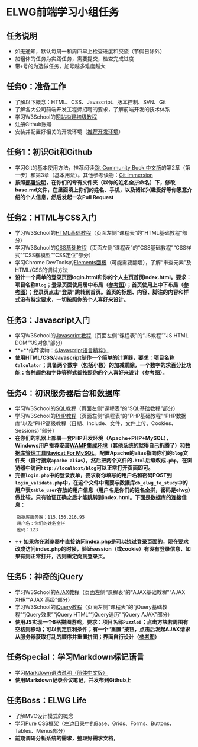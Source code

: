 ELWG前端学习小组任务
=====

## 任务说明
* 如无通知，默认每周一和周四早上检查进度和交流（节假日除外）
* 加粗体的任务为实践任务，需要提交，检查完成进度
* 带`+`号的为选做任务，加号越多难度越大

## 任务0：准备工作
* 了解以下概念：HTML、CSS、Javascript、版本控制、SVN、Git
* 了解各大公司前端开发工程师招聘的要求，了解前端开发的技术体系
* 学习W3School的[网站构建初级教程](http://www.w3school.com.cn/web/index.asp)
* 注册Github账号
* 安装并配置好相关的开发环境（[推荐开发环境](https://github.com/ELWG-FE-Study/tasks#%E6%8E%A8%E8%8D%90%E5%BC%80%E5%8F%91%E7%8E%AF%E5%A2%83)）

## 任务1：初识Git和Github

* 学习Git的基本使用方法，推荐阅读[Git Community Book 中文版](http://gitbook.liuhui998.com/index.html)的第2章（第一步）和第3章（基本用法）。其他参考读物：[Git Immersion](http://gitimmersion.com)
* **按照[部署说明](https://github.com/ELWG-FE-Study/tasks#%E9%83%A8%E7%BD%B2%E8%AF%B4%E6%98%8E)，在你们的专有文件夹（以你的姓名全拼命名）下，修改base.md文件，在里面填上你们的姓名、手机，以及诸如兴趣爱好等你愿意介绍的个人信息，然后发起一次Pull Request**

## 任务2：HTML与CSS入门

* 学习W3School的[HTML基础教程](http://www.w3school.com.cn/html/index.asp)（页面左侧“课程表”的“HTML基础教程”部分）
* 学习W3School的[CSS基础教程](http://www.w3school.com.cn/css/index.asp)（页面左侧“课程表”的“CSS基础教程”“CSS样式”“CSS框模型”“CSS定位”部分）
* 学习Chrome DevTools的[Elements面板](https://developers.google.com/chrome-developer-tools/docs/dom-and-styles?hl=zh-CN)（可能需要翻墙），了解“审查元素”及HTML/CSS的调试方法
* **设计一个简单的登录页面login.html和你的个人主页首页index.html。要求：项目名称`Blog`；登录页面使用居中布局（[参考图](http://ww3.sinaimg.cn/large/74990035jw1edvnyxdby7j20zd0a60sz.jpg)）；首页使用上中下布局（[参考图](http://ww2.sinaimg.cn/large/74990035jw1edvnyluzlvj21al0qfahl.jpg)）；登录页点击“登录”跳转到首页。首页的标题、内容、脚注的内容和样式没有特定要求，一切按照你的个人喜好来设计。**

## 任务3：Javascript入门

* 学习W3School的[Javascript教程](http://www.w3school.com.cn/js/index.asp)（页面左侧“课程表”的“JS教程”“JS HTML DOM”“JS对象”部分）
* **+**推荐读物：[《Javascript语言精粹》](http://book.douban.com/subject/11874748/)
* **使用HTML/CSS/Javascript制作一个简单的计算器，要求：项目名称`Calculator`；具备两个数字（包括小数）的加减乘除，一个数字的求百分比功能；各种颜色和字体等样式都按照你的个人喜好来设计（[参考图](http://ww1.sinaimg.cn/large/74990035gw1edwkx6v8hjj208h08j3ym.jpg)）。**

## 任务4：初识服务器后台和数据库

* 学习W3School的[SQL教程](http://www.w3school.com.cn/sql/index.asp)（页面左侧“课程表”的“SQL基础教程”部分）
* 学习W3School的[PHP教程](http://www.w3school.com.cn/php/index.asp)（页面左侧“课程表”的“PHP基础教程”“PHP数据库”以及“PHP高级教程（日期、Include、文件、文件上传、Cookies、Sessions）”部分）
* **在你们的机器上部署一套PHP开发环境（Apache+PHP+MySQL），Windows用户推荐安装[WAMP集成环境](http://www.wampserver.com/en/)（其他系统的就得自己折腾了）和[数据库管理工具Navicat For MySQL](http://www.navicat.com.cn/products/navicat-for-mysql)。配置Apache的alias指向你们的`blog`文件夹（自行搜索`apache alias`），然后把两个文件的`.html`后缀改成`.php`，在浏览器中访问`http://localhost/blog`可以正常打开页面即可。**
* **完善`login.php`中的登录表单，要求将你填写的用户名和密码POST到`login_validate.php`中，在这个文件中需要与数据库`db_elwg_fe_study`中的用户表`table_user`存放的用户信息（用户名是你们的姓名全拼，密码是elwg）做比较，只有验证正确之后才能跳转到index.html。下面是数据库的连接信息：**

```
    数据库服务器：115.156.216.95
    用户名：你们的姓名全拼
    密码：123
```
* **++** **如果你在浏览器中直接访问index.php是可以绕过登录页面的，现在要求改成访问index.php的时候，验证session（或cookie）有没有登录信息，如果有则正常打开，否则重定向到登录页。**

## 任务5：神奇的jQuery

* 学习W3School的[AJAX教程](http://www.w3school.com.cn/ajax/index.asp)（页面左侧“课程表”的“AJAX基础教程”“AJAX XHR”“AJAX 高级”部分）
* 学习W3School的[jQuery教程](http://www.w3school.com.cn/jquery/index.asp)（页面左侧“课程表”的“jQuery基础教程”“jQuery效果”“jQuery HTML”“jQuery遍历”“jQuery AJAX”部分）
* **使用JS实现一个8格拼图游戏，要求：项目名称`Puzzle8`；点击方块若周围有空格则移动；可以判定胜利条件；有一个“重置”按钮，点击后发起AJAX请求从服务器获取打乱的顺序并重置拼图；界面自行设计（[参考图](http://ww4.sinaimg.cn/large/74990035jw1ee78msr09fj20ax0auaa3.jpg)）**

## 任务Special：学习Markdown标记语言

* 学习[Markdown语法说明（简体中文版）](http://wowubuntu.com/markdown/)
* **使用Markdown记录会议笔记，并发布到Github上**

## 任务Boss：ELWG Life

* 了解MVC设计模式的概念
* 学习[Pure](http://purecss.io/) CSS框架（左边目录中的Base、Grids、Forms、Buttons、Tables、Menus部分）
* **前期调研分析系统的需求，整理好需求文档，**